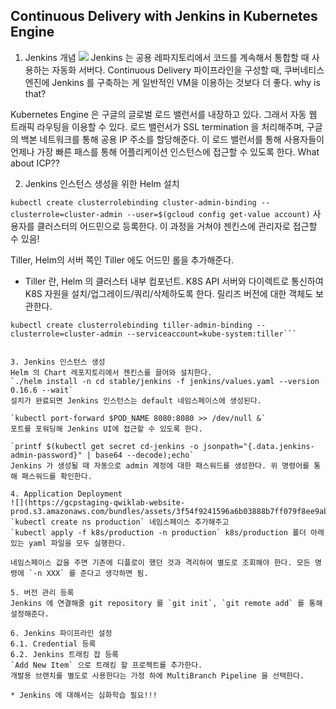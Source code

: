 ## Continuous Delivery with Jenkins in Kubernetes Engine

1. Jenkins 개념
![](https://gcpstaging-qwiklab-website-prod.s3.amazonaws.com/bundles/assets/d5bfbd0f6d109df463005f1ceb195799ec68b7b4c370eb18cec470a7f1f812b1.png)
Jenkins 는 공용 레파지토리에서 코드를 계속해서 통합할 때 사용하는 자동화 서버다. Continuous Delivery 파이프라인을 구성할 때, 쿠버네티스 엔진에 Jenkins 를 구축하는 게 일반적인 VM을 이용하는 것보다 더 좋다. why is that?

Kubernetes Engine 은 구글의 글로벌 로드 밸런서를 내장하고 있다. 그래서 자동 웹 트래픽 라우팅을 이용할 수 있다. 로드 밸런서가 SSL termination 을 처리해주며, 구글의 백본 네트워크를 통해 공용 IP 주소를 할당해준다. 이 로드 밸런서를 통해 사용자들이 언제나 가장 빠른 패스를 통해 어플리케이션 인스턴스에 접근할 수 있도록 한다. What about ICP??


2. Jenkins 인스턴스 생성을 위한 Helm 설치

`kubectl create clusterrolebinding cluster-admin-binding --clusterrole=cluster-admin --user=$(gcloud config get-value account)`
사용자를 클러스터의 어드민으로 등록한다. 이 과정을 거쳐야 젠킨스에 관리자로 접근할 수 있음!

Tiller, Helm의 서버 쪽인 Tiller 에도 어드민 롤을 추가해준다. 
* Tiller 란, Helm 의 클러스터 내부 컴포넌트. K8S API 서버와 다이렉트로 통신하여 K8S 자원을 설치/업그레이드/쿼리/삭제하도록 한다. 릴리즈 버전에 대한 객체도 보관한다. 
```kubectl create serviceaccount tiller --namespace kube-system
kubectl create clusterrolebinding tiller-admin-binding --clusterrole=cluster-admin --serviceaccount=kube-system:tiller```


3. Jenkins 인스턴스 생성
Helm 의 Chart 레포지토리에서 젠킨스를 끌어와 설치한다. 
`./helm install -n cd stable/jenkins -f jenkins/values.yaml --version 0.16.6 --wait`
설치가 완료되면 Jenkins 인스턴스는 default 네임스페이스에 생성된다.

`kubectl port-forward $POD_NAME 8080:8080 >> /dev/null &`
포트를 포워딩해 Jenkins UI에 접근할 수 있도록 한다.

`printf $(kubectl get secret cd-jenkins -o jsonpath="{.data.jenkins-admin-password}" | base64 --decode);echo`
Jenkins 가 생성될 때 자동으로 admin 계정에 대한 패스워드를 생성한다. 위 명령어를 통해 패스워드를 확인한다.

4. Application Deployment
![](https://gcpstaging-qwiklab-website-prod.s3.amazonaws.com/bundles/assets/3f54f9241596a6b03888b7ff079f8ee9ab3ba2d2c4db960175ee7b8336704b3e.png)
`kubectl create ns production` 네임스페이스 추가해주고
`kubectl apply -f k8s/production -n production` k8s/production 폴더 아래 있는 yaml 파일을 모두 실행한다.

네임스페이스 값을 주면 기존에 디플로이 했던 것과 격리하여 별도로 조회해야 한다. 모든 명령에 `-n XXX` 를 준다고 생각하면 됨.

5. 버전 관리 등록
Jenkins 에 연결해줄 git repository 를 `git init`, `git remote add` 를 통해 설정해준다.

6. Jenkins 파이프라인 설정
6.1. Credential 등록
6.2. Jenkins 트래킹 잡 등록
`Add New Item` 으로 트래킹 할 프로젝트를 추가한다.
개발용 브랜치를 별도로 사용한다는 가정 하에 MultiBranch Pipeline 을 선택한다.

* Jenkins 에 대해서는 심화학습 필요!!!